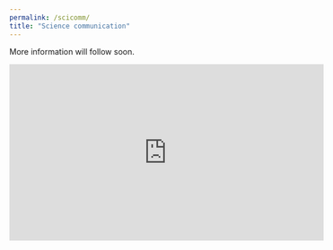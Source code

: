 ```yaml
---
permalink: /scicomm/
title: "Science communication"
---
```


More information will follow soon.

<iframe width="560" height="315" src="https://www.youtube.com/embed/imvr14ruOrw&t" frameborder="0" allowfullscreen>
</iframe>
